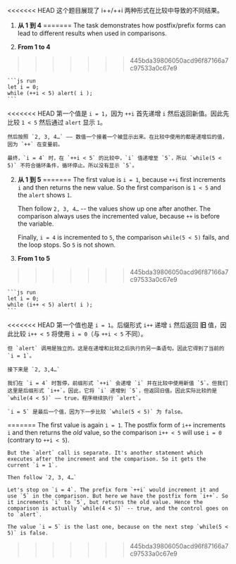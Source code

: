 <<<<<<< HEAD
这个题目展现了 i++/++i 两种形式在比较中导致的不同结果。

1. **从 1 到 4**
=======
The task demonstrates how postfix/prefix forms can lead to different results when used in comparisons.

1. **From 1 to 4**
>>>>>>> 445bda39806050acd96f87166a7c97533a0c67e9

    ```js run
    let i = 0;
    while (++i < 5) alert( i );
    ```

<<<<<<< HEAD
    第一个值是 `i = 1`，因为 `++i` 首先递增 `i` 然后返回新值。因此先比较 `1 < 5` 然后通过 `alert` 显示 `1`。

    然后按照 `2, 3, 4…` —— 数值一个接着一个被显示出来。在比较中使用的都是递增后的值，因为 `++` 在变量前。

    最终，`i = 4` 时，在 `++i < 5` 的比较中，`i` 值递增至 `5`，所以 `while(5 < 5)` 不符合循环条件，循环停止。所以没有显示 `5`。

2. **从 1 到 5**
=======
    The first value is `i = 1`, because `++i` first increments `i` and then returns the new value. So the first comparison is `1 < 5` and the `alert` shows `1`.

    Then follow `2, 3, 4…` -- the values show up one after another. The comparison always uses the incremented value, because `++` is before the variable.

    Finally, `i = 4` is incremented to `5`, the comparison `while(5 < 5)` fails, and the loop stops. So `5` is not shown.
2. **From 1 to 5**
>>>>>>> 445bda39806050acd96f87166a7c97533a0c67e9

    ```js run
    let i = 0;
    while (i++ < 5) alert( i );
    ```

<<<<<<< HEAD
    第一个值也是 `i = 1`。后缀形式 `i++` 递增 `i` 然后返回 **旧** 值，因此比较 `i++ < 5` 将使用 `i = 0`（与 `++i < 5` 不同）。

    但 `alert` 调用是独立的。这是在递增和比较之后执行的另一条语句。因此它得到了当前的 `i = 1`。

    接下来是 `2, 3,4…`

    我们在 `i = 4` 时暂停，前缀形式 `++i` 会递增 `i` 并在比较中使用新值 `5`。但我们这里是后缀形式 `i++`。因此，它将 `i` 递增到 `5`，但返回旧值。因此实际比较的是 `while(4 < 5)` —— true，程序继续执行 `alert`。

    `i = 5` 是最后一个值，因为下一步比较 `while(5 < 5)` 为 false。
=======
    The first value is again `i = 1`. The postfix form of `i++` increments `i` and then returns the *old* value, so the comparison `i++ < 5` will use `i = 0` (contrary to `++i < 5`).

    But the `alert` call is separate. It's another statement which executes after the increment and the comparison. So it gets the current `i = 1`.

    Then follow `2, 3, 4…`

    Let's stop on `i = 4`. The prefix form `++i` would increment it and use `5` in the comparison. But here we have the postfix form `i++`. So it increments `i` to `5`, but returns the old value. Hence the comparison is actually `while(4 < 5)` -- true, and the control goes on to `alert`.

    The value `i = 5` is the last one, because on the next step `while(5 < 5)` is false.
>>>>>>> 445bda39806050acd96f87166a7c97533a0c67e9
